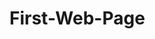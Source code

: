 # First-Web-Page
<!DOCTYPE html>
<html lang="en">
<head>
    <meta charset="UTF-8">
    <meta name="viewport" content="width=device-width, initial-scale=1.0">
    <title>Christopher and Danielle</title>
    <style>
        /* Styling for images */
        img {
            width: 100%;          /* Makes the image responsive */
            max-width: 400px;     /* Limits the maximum width to 400px */
            height: auto;         /* Maintains aspect ratio */
            border-radius: 10px;  /* Optional: Adds rounded corners */
            box-shadow: 2px 2px 8px rgba(0, 0, 0, 0.5); /* Optional: Adds shadow */
        }

        /* Styling for audio */
        audio {
            display: block;       /* Makes the audio player block-level for spacing */
            margin-top: 20px;     /* Adds space above the audio player */
            width: 100%;          /* Makes it responsive */
            max-width: 400px;     /* Limits the width to match the image */
        }
    </style>
</head>
<body>
    <h1>Welcome Chris and Danni's first year riding </h1>
    <p>Watch these video's!</p>

    <h2>Chris and Danni's riding page</h2>
    <ul>
        <li>I hope this works.</li>
        <li>I want people to be able to expirence the ride. </li>
    </ul>

    <!-- Local Image -->
    <img src="Niles PD.jpg" alt="Chris and Danni">

  	<!-- Local Audio -->
    <audio controls>
        <source src="[https://www.soundhelix.com/examples/mp3/SoundHelix-Song-1.mp3](https://archive.org/details/Badboys_201702)" type="audio/mpeg">
        Your browser does not support the audio element.
    </audio>
</body>
</html>

